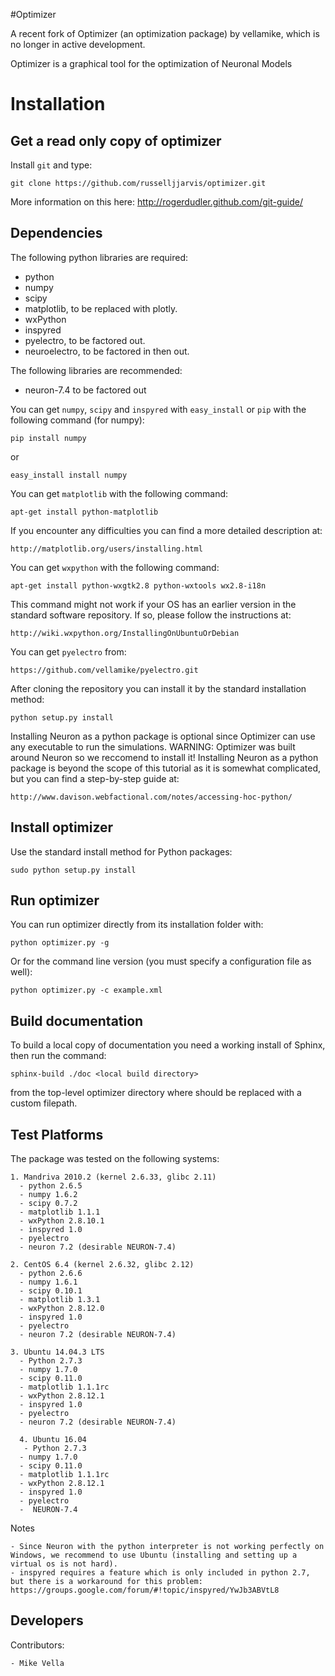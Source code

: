 #Optimizer

A recent fork of Optimizer (an optimization package) by vellamike, which is no longer in active development.

Optimizer is a graphical tool for the optimization of Neuronal Models

Installation
============

Get a read only copy of optimizer
----------------------------------

Install `git` and type:


    git clone https://github.com/russelljjarvis/optimizer.git

More information on this here: http://rogerdudler.github.com/git-guide/


Dependencies
-------------

The following python libraries are required:
  - python
  - numpy 
  - scipy 
  - matplotlib, to be replaced with plotly.
  - wxPython 
  - inspyred 
  - pyelectro, to be factored out.
  - neuroelectro, to be factored in then out.

The following libraries are recommended:
  - neuron-7.4 to be factored out

You can get `numpy`, `scipy` and `inspyred` with `easy_install` or `pip` with the following command (for numpy):

  
    pip install numpy

or

    easy_install install numpy
   
You can get `matplotlib` with the following command:


    apt-get install python-matplotlib

If you encounter any difficulties you can find a more detailed description at:
    
    http://matplotlib.org/users/installing.html

You can get `wxpython` with the following command:


    apt-get install python-wxgtk2.8 python-wxtools wx2.8-i18n
    
This command might not work if your OS has an earlier version in the standard software repository. If so, please follow the instructions at:
    
    http://wiki.wxpython.org/InstallingOnUbuntuOrDebian
    
You can get `pyelectro` from:
    
    https://github.com/vellamike/pyelectro.git
    
After cloning the repository you can install it by the standard installation method:


    python setup.py install
    
Installing Neuron as a python package is optional since Optimizer can use any executable to run the simulations.
WARNING: Optimizer was built around Neuron so we reccomend to install it!
Installing Neuron as a python package is beyond the scope of this tutorial as it is somewhat complicated, but you can find a step-by-step guide at:

    http://www.davison.webfactional.com/notes/accessing-hoc-python/

Install optimizer
------------------

Use the standard install method for Python packages:


    sudo python setup.py install


Run optimizer
-------------------

You can run optimizer directly from its installation folder with:

    python optimizer.py -g
    
Or for the command line version (you must specify a configuration file as well):

    python optimizer.py -c example.xml
    
    
Build documentation
-------------------

To build a local copy of documentation you need a working install of
Sphinx, then run the command:


    sphinx-build ./doc <local build directory>

from the top-level optimizer directory where <local build directory>
should be replaced with a custom filepath.

Test Platforms
--------------

The package was tested on the following systems:

    1. Mandriva 2010.2 (kernel 2.6.33, glibc 2.11)
      - python 2.6.5
      - numpy 1.6.2
      - scipy 0.7.2
      - matplotlib 1.1.1
      - wxPython 2.8.10.1
      - inspyred 1.0
      - pyelectro
      - neuron 7.2 (desirable NEURON-7.4)

    2. CentOS 6.4 (kernel 2.6.32, glibc 2.12)
      - python 2.6.6
      - numpy 1.6.1
      - scipy 0.10.1
      - matplotlib 1.3.1
      - wxPython 2.8.12.0
      - inspyred 1.0
      - pyelectro
      - neuron 7.2 (desirable NEURON-7.4)
    
    3. Ubuntu 14.04.3 LTS 
      - Python 2.7.3
      - numpy 1.7.0
      - scipy 0.11.0
      - matplotlib 1.1.1rc
      - wxPython 2.8.12.1
      - inspyred 1.0
      - pyelectro
      - neuron 7.2 (desirable NEURON-7.4)

      4. Ubuntu 16.04
       - Python 2.7.3
      - numpy 1.7.0
      - scipy 0.11.0
      - matplotlib 1.1.1rc
      - wxPython 2.8.12.1
      - inspyred 1.0
      - pyelectro
      -  NEURON-7.4
      

Notes

    - Since Neuron with the python interpreter is not working perfectly on Windows, we recommend to use Ubuntu (installing and setting up a virtual os is not hard).
    - inspyred requires a feature which is only included in python 2.7, but there is a workaround for this problem: https://groups.google.com/forum/#!topic/inspyred/YwJb3ABVtL8
    
Developers
----------

    
Contributors:

    - Mike Vella

